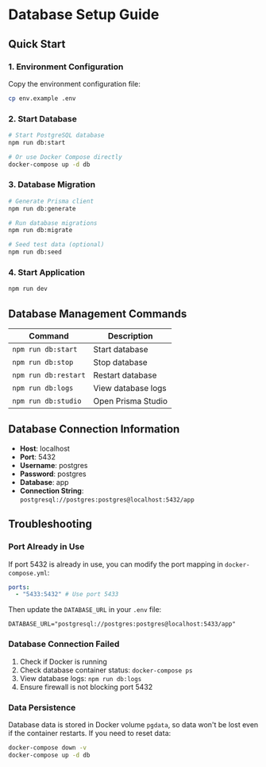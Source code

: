 # Database Setup Guide

## Quick Start

### 1. Environment Configuration

Copy the environment configuration file:

```bash
cp env.example .env
```

### 2. Start Database

```bash
# Start PostgreSQL database
npm run db:start

# Or use Docker Compose directly
docker-compose up -d db
```

### 3. Database Migration

```bash
# Generate Prisma client
npm run db:generate

# Run database migrations
npm run db:migrate

# Seed test data (optional)
npm run db:seed
```

### 4. Start Application

```bash
npm run dev
```

## Database Management Commands

| Command                | Description        |
| ---------------------- | ------------------ |
| `npm run db:start`     | Start database     |
| `npm run db:stop`      | Stop database      |
| `npm run db:restart`   | Restart database   |
| `npm run db:logs`      | View database logs |
| `npm run db:studio`    | Open Prisma Studio |

## Database Connection Information

- **Host**: localhost
- **Port**: 5432
- **Username**: postgres
- **Password**: postgres
- **Database**: app
- **Connection String**: `postgresql://postgres:postgres@localhost:5432/app`

## Troubleshooting

### Port Already in Use

If port 5432 is already in use, you can modify the port mapping in `docker-compose.yml`:

```yaml
ports:
  - "5433:5432" # Use port 5433
```

Then update the `DATABASE_URL` in your `.env` file:

```
DATABASE_URL="postgresql://postgres:postgres@localhost:5433/app"
```

### Database Connection Failed

1. Check if Docker is running
2. Check database container status: `docker-compose ps`
3. View database logs: `npm run db:logs`
4. Ensure firewall is not blocking port 5432

### Data Persistence

Database data is stored in Docker volume `pgdata`, so data won't be lost even if the container restarts.
If you need to reset data:

```bash
docker-compose down -v
docker-compose up -d db
```
